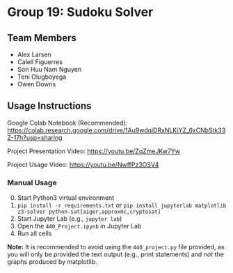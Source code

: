# Group 19: Sudoku Solver
## Team Members
- Alex Larsen
- Calell Figuerres
- Son Huu Nam Nguyen
- Teni Olugboyega
- Owen Downs

## Usage Instructions
Google Colab Notebook (Recommended): https://colab.research.google.com/drive/1Au9wdqiDRxNLKiYZ_6xCNbStk33Z-17h?usp=sharing

Project Presentation Video: https://youtu.be/ZqZmeJKw7Yw

Project Usage Video: https://youtu.be/NwffPz3OSV4

### Manual Usage
0. Start Python3 virtual environment
1. `pip install -r requirements.txt` or `pip install jupyterlab matplotlib z3-solver python-sat[aiger,approxmc,cryptosat]`
2. Start Jupyter Lab (e.g., `jupyter lab`)
3. Open the `440_Project.ipynb` in Jupyter Lab
4. Run all cells 

**Note:** It is recommended to avoid using the `440_project.py` file provided, as you will only be provided the text output (e.g., print statements) and *not* the graphs produced by matplotlib.
